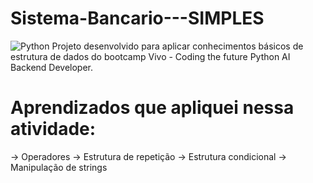 # Sistema-Bancario---SIMPLES
![Python](https://img.shields.io/badge/python-3670A0?style=for-the-badge&logo=python&logoColor=ffdd54)
Projeto desenvolvido para aplicar conhecimentos básicos de estrutura de dados do bootcamp Vivo - Coding the future Python AI Backend Developer.

# Aprendizados que apliquei nessa atividade:

-> Operadores
-> Estrutura de repetição
-> Estrutura condicional
-> Manipulação de strings
